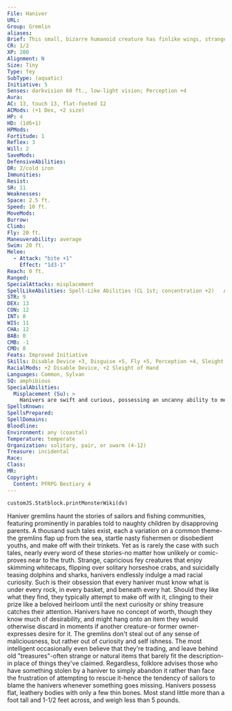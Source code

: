 ```yaml
---
File: Haniver
URL: 
Group: Gremlin
aliases: 
Brief: This small, bizarre humanoid creature has finlike wings, strange yellow skin, and tiny black eyes burning with malevolence.
CR: 1/2
XP: 200
Alignment: N
Size: Tiny
Type: fey
SubType: (aquatic)
Initiative: 5
Senses: darkvision 60 ft., low-light vision; Perception +4
Aura: 
AC: 13, touch 13, flat-footed 12
ACMods: (+1 Dex, +2 size)
HP: 4
HD: (1d6+1)
HPMods: 
Fortitude: 1
Reflex: 3
Will: 2
SaveMods: 
DefensiveAbilities: 
DR: 2/cold iron
Immunities: 
Resist: 
SR: 11
Weaknesses: 
Space: 2.5 ft.
Speed: 10 ft.
MoveMods: 
Burrow: 
Climb: 
Fly: 20 ft.
Maneuverability: average
Swim: 20 ft.
Melee: 
  - Attack: "bite +1"
    Effect: "1d3-1"
Reach: 0 ft.
Ranged: 
SpecialAttacks: misplacement
SpellLikeAbilities: Spell-Like Abilities (CL 1st; concentration +2)   At Will-prestidigitation, ventriloquism (DC 12)   1/day-scare (DC 13)
STR: 9
DEX: 13
CON: 12
INT: 8
WIS: 11
CHA: 12
BAB: 0
CMB: -1
CMD: 8
Feats: Improved Initiative
Skills: Disable Device +3, Disguise +5, Fly +5, Perception +4, Sleight of Hand +7, Stealth +13, Swim +11
RacialMods: +2 Disable Device, +2 Sleight of Hand
Languages: Common, Sylvan
SQ: amphibious
SpecialAbilities:
  Misplacement (Su): >
    Hanivers are swift and curious, possessing an uncanny ability to meddle with the possessions of any character whose square they enter. Any time a haniver succeeds at a Sleight of Hand check against a creature, it also rearranges that creature's possessions. The next time that creature attempts to produce a weapon or item, it finds its possessions misplaced or disarranged; retrieving a stored item or drawing a weapon then requires a standard action instead of a move action (unless the haniver has stolen the item in question). After spending this standard action, the character takes mental inventory and is no longer affected by this ability. Occasionally, hanivers replace items they've stolen or leave their old treasures-seashells, old fish, clumps of sand-in containers or clothing they have rooted through. They do this without any added difficultly to their Sleight of Hand checks.
SpellsKnown: 
SpellsPrepared: 
SpellDomains: 
Bloodline: 
Environment: any (coastal)
Temperature: temperate
Organization: solitary, pair, or swarm (4-12)
Treasure: incidental
Race: 
Class: 
MR: 
Copyright:
  Content: PFRPG Bestiary 4
---
```

```dataviewjs
customJS.Statblock.printMonsterWiki(dv)
```
Haniver gremlins haunt the stories of sailors and fishing communities, featuring prominently in parables told to naughty children by disapproving parents. A thousand such tales exist, each a variation on a common theme-the gremlins flap up from the sea, startle nasty fishermen or disobedient youths, and make off with their trinkets. Yet as is rarely the case with such tales, nearly every word of these stories-no matter how unlikely or comic- proves near to the truth. Strange, capricious fey creatures that enjoy skimming whitecaps, flipping over solitary horseshoe crabs, and suicidally teasing dolphins and sharks, hanivers endlessly indulge a mad racial curiosity. Such is their obsession that every haniver must know what is under every rock, in every basket, and beneath every hat. Should they like what they find, they typically attempt to make off with it, clinging to their prize like a beloved heirloom until the next curiosity or shiny treasure catches their attention. Hanivers have no concept of worth, though they know much of desirability, and might hang onto an item they would otherwise discard in moments if another creature-or former owner-expresses desire for it. The gremlins don't steal out of any sense of maliciousness, but rather out of curiosity and self ishness. The most intelligent occasionally even believe that they're trading, and leave behind old "treasures"-often strange or natural items that barely fit the description-in place of things they've claimed. Regardless, folklore advises those who have something stolen by a haniver to simply abandon it rather than face the frustration of attempting to rescue it-hence the tendency of sailors to blame the hanivers whenever something goes missing. Hanivers possess flat, leathery bodies with only a few thin bones. Most stand little more than a foot tall and 1-1/2 feet across, and weigh less than 5 pounds.

